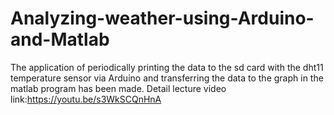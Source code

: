 # Analyzing-weather-using-Arduino-and-Matlab
The application of periodically printing the data to the sd card with the dht11 temperature sensor via Arduino and transferring the data to the graph in the matlab program has been made. Detail lecture video link:https://youtu.be/s3WkSCQnHnA
